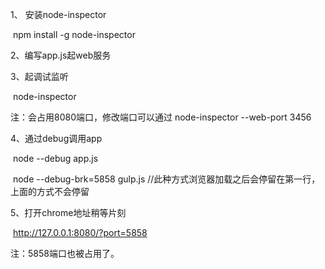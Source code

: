 1、  安装node-inspector

​     npm install -g node-inspector

2、编写app.js起web服务

3、起调试监听

​     node-inspector

注：会占用8080端口，修改端口可以通过 node-inspector --web-port 3456

4、通过debug调用app

​     node --debug app.js

​     node --debug-brk=5858 gulp.js //此种方式浏览器加载之后会停留在第一行，上面的方式不会停留

5、打开chrome地址稍等片刻

​     http://127.0.0.1:8080/?port=5858

注：5858端口也被占用了。